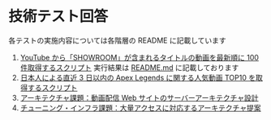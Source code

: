 # 技術テスト回答

各テストの実施内容については各階層の README に記載しています

1. [YouTube から「SHOWROOM」が含まれるタイトルの動画を最新順に 100 件取得するスクリプト](https://github.com/RyoGreen/showroom_tech_test/tree/main/1_youtube_showroom)
   実行結果は [README.md](https://github.com/RyoGreen/showroom_tech_test/blob/main/1_youtube_showroom/README.md#%E5%AE%9F%E8%A1%8C%E7%B5%90%E6%9E%9C) に記載しております
1. [日本人による直近 3 日以内の Apex Legends に関する人気動画 TOP10 を取得するスクリプト](https://github.com/RyoGreen/showroom_tech_test/tree/main/2_youtube_apex)
1. [アーキテクチャ課題：動画配信 Web サイトのサーバーアーキテクチャ設計](https://github.com/RyoGreen/showroom_tech_test/tree/main/3_4_video_platform#%E3%83%86%E3%82%B9%E3%83%88-3)
1. [チューニング・インフラ課題：大量アクセスに対応するアーキテクチャ提案](https://github.com/RyoGreen/showroom_tech_test/blob/main/3_4_video_platform/README.md#%E3%83%86%E3%82%B9%E3%83%88-4)

